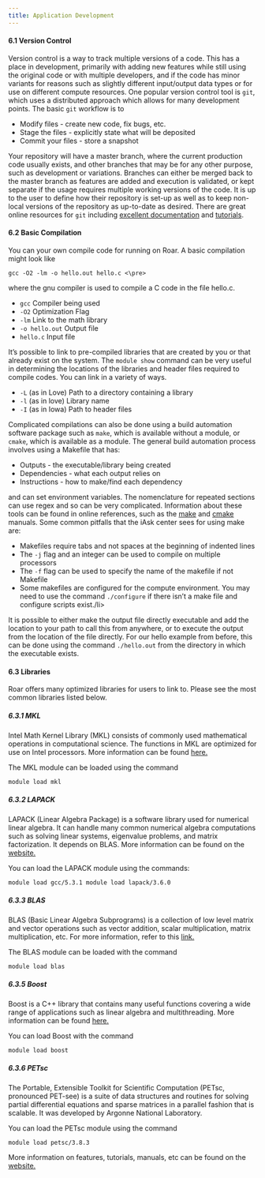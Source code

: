 ```yaml
---
title: Application Development
---
```


  

#### 6.1 Version Control

Version control is a way to track multiple versions of a code. This has a place in development, primarily with adding new features while still using the original code or with multiple developers, and if the code has minor variants for reasons such as slightly different input/output data types or for use on different compute resources. One popular version control tool is `git`, which uses a distributed approach which allows for many development points. The basic `git` workflow is to

*   Modify files - create new code, fix bugs, etc.
*   Stage the files - explicitly state what will be deposited
*   Commit your files - store a snapshot

Your repository will have a master branch, where the current production code usually exists, and other branches that may be for any other purpose, such as development or variations. Branches can either be merged back to the master branch as features are added and execution is validated, or kept separate if the usage requires multiple working versions of the code. It is up to the user to define how their repository is set-up as well as to keep non-local versions of the repository as up-to-date as desired. There are great online resources for `git` including [excellent documentation](http://git-scm.com/doc) and [tutorials](http://try.github.io).

  

#### 6.2 Basic Compilation

You can your own compile code for running on Roar. A basic compilation might look like

`gcc -O2 -lm -o hello.out hello.c <\pre>`

where the gnu compiler is used to compile a C code in the file hello.c.

*   `gcc` Compiler being used
*   `-O2` Optimization Flag
*   `-lm` Link to the math library
*   `-o hello.out` Output file
*   `hello.c` Input file

It’s possible to link to pre-compiled libraries that are created by you or that already exist on the system. The `module show` command can be very useful in determining the locations of the libraries and header files required to compile codes. You can link in a variety of ways.

*   `-L` (as in Love) Path to a directory containing a library
*   `-l` (as in love) Library name
*   `-I` (as in Iowa) Path to header files

Complicated compilations can also be done using a build automation software package such as `make`, which is available without a module, or `cmake`, which is available as a module. The general build automation process involves using a Makefile that has:

*   Outputs - the executable/library being created
*   Dependencies - what each output relies on
*   Instructions - how to make/find each dependency

and can set environment variables. The nomenclature for repeated sections can use regex and so can be very complicated. Information about these tools can be found in online references, such as the [make](http://gnu.org/software/make/manual/make.html) and [cmake](https://cmake.org/documentation/) manuals. Some common pitfalls that the iAsk center sees for using make are:

*   Makefiles require tabs and not spaces at the beginning of indented lines
*   The `-j` flag and an integer can be used to compile on multiple processors
*   The `-f` flag can be used to specify the name of the makefile if not Makefile
*   Some makefiles are configured for the compute environment. You may need to use the command `./configure` if there isn’t a make file and configure scripts exist./li>

It is possible to either make the output file directly executable and add the location to your path to call this from anywhere, or to execute the output from the location of the file directly. For our hello example from before, this can be done using the command `./hello.out` from the directory in which the executable exists.

  

#### 6.3 Libraries

Roar offers many optimized libraries for users to link to. Please see the most common libraries listed below.  

##### <span class="titlemark">6.3.1</span> MKL

Intel Math Kernel Library (MKL) consists of commonly used mathematical operations in computational science. The functions in MKL are optimized for use on Intel processors. More information can be found [here.](https://software.intel.com/en-us/mkl)  

The MKL module can be loaded using the command

`module load mkl`

##### <span class="titlemark">6.3.2</span> LAPACK

LAPACK (Linear Algebra Package) is a software library used for numerical linear algebra. It can handle many common numerical algebra computations such as solving linear systems, eigenvalue problems, and matrix factorization. It depends on BLAS. More information can be found on the [website.](http://www.netlib.org/lapack/)  

You can load the LAPACK module using the commands:

`module load gcc/5.3.1
module load lapack/3.6.0
`

##### <span class="titlemark">6.3.3</span> BLAS

BLAS (Basic Linear Algebra Subprograms) is a collection of low level matrix and vector operations such as vector addition, scalar multiplication, matrix multiplication, etc. For more information, refer to this [link.](http://www.netlib.org/blas/)  

The BLAS module can be loaded with the command

`module load blas`

##### <span class="titlemark">6.3.5</span> Boost

Boost is a C++ library that contains many useful functions covering a wide range of applications such as linear algebra and multithreading. More information can be found [here.](http://www.boost.org/)

You can load Boost with the command

`module load boost`

##### <span class="titlemark">6.3.6</span> PETsc

The Portable, Extensible Toolkit for Scientific Computation (PETsc, pronounced PET-see) is a suite of data structures and routines for solving partial differential equations and sparse matrices in a parallel fashion that is scalable. It was developed by Argonne National Laboratory.  

You can load the PETsc module using the command

`module load petsc/3.8.3`

More information on features, tutorials, manuals, etc can be found on the [website.](http://www.mcs.anl.gov/petsc/)

